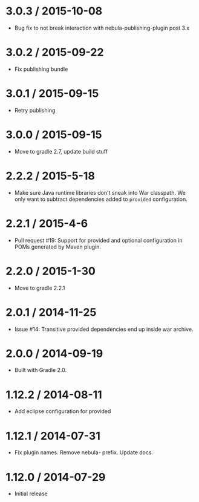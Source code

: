 3.0.3 / 2015-10-08
==================

* Bug fix to not break interaction with nebula-publishing-plugin post 3.x

3.0.2 / 2015-09-22
==================

* Fix publishing bundle

3.0.1 / 2015-09-15
==================

* Retry publishing

3.0.0 / 2015-09-15
==================

* Move to gradle 2.7, update build stuff

2.2.2 / 2015-5-18
===================

* Make sure Java runtime libraries don't sneak into War classpath. We only want to subtract dependencies added to `provided`
 configuration.

2.2.1 / 2015-4-6
===================

* Pull request #19: Support for provided and optional configuration in POMs generated by Maven plugin.

2.2.0 / 2015-1-30
===================

* Move to gradle 2.2.1

2.0.1 / 2014-11-25
===================

* Issue #14: Transitive provided dependencies end up inside war archive.

2.0.0 / 2014-09-19
===================

* Built with Gradle 2.0.

1.12.2 / 2014-08-11
===================

* Add eclipse configuration for provided

1.12.1 / 2014-07-31
===================

* Fix plugin names. Remove nebula- prefix. Update docs.

1.12.0 / 2014-07-29
==================

* Initial release
